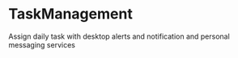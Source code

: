 # TaskManagement
Assign daily task with desktop alerts and notification and personal messaging services
